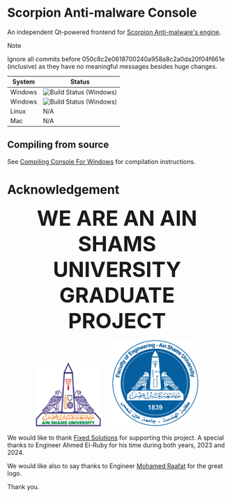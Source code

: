 # Scorpion Anti-malware Console

An independent Qt-powered frontend for [Scorpion Anti-malware's engine](https://github.com/scorpionantimalware/scorpion-antimalware).

> [!NOTE]  
> Ignore all commits before 050c8c2e0618700240a958a8c2a0da20f04f661e (inclusive) as they have no meaningful messages besides huge changes.

| System | Status |
|----------|--------|
| Windows  | ![Build Status (Windows)](https://github.com/scorpionantimalware/sam-console/actions/workflows/windows_console_cmake.yml/badge.svg) |
| Windows  | ![Build Status (Windows)](https://github.com/scorpionantimalware/sam-console/actions/workflows/windows_console_build.yml/badge.svg) |
| Linux    | N/A |
| Mac      | N/A |

## Compiling from source

See [Compiling Console For Windows](https://scorpionantimalware.github.io/sam-docs/contributing/development/compiling/compiling_console_for_windows.html) for compilation instructions.

# Acknowledgement

<p align="center" style="font-size: 48px; margin: 0 10px;"><strong>WE ARE AN AIN SHAMS UNIVERSITY GRADUATE PROJECT</strong></p>

<p align="center">
  <img src="resources/asu_logo.png" style="width: 150px; margin: 0 10px;" alt="ASU Logo"/>
  <img src="resources/asu_eng_logo.png" style="width: 200px; margin: 0 10px;" alt="ASU ENG Logo"/>
</p>

We would like to thank [Fixed Solutions](https://solutions.fixed.global/en) for supporting this project. A special thanks to Engineer Ahmed El-Ruby for his time during both years, 2023 and 2024.

We would like also to say thanks to Engineer [Mohamed Raafat](https://www.linkedin.com/in/mohamed-raafat-4b4437209/) for the great logo.

Thank you.
